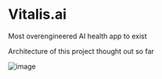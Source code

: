# Vitalis.ai
Most overengineered AI health app to exist


Architecture of this project thought out so far


![image](https://github.com/user-attachments/assets/7ec90a2e-941c-4c3d-be5d-8f26c33ee560)


